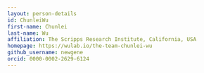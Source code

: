 ```yaml
---
layout: person-details
id: ChunleiWu
first-name: Chunlei
last-name: Wu
affiliation: The Scripps Research Institute, California, USA
homepage: https://wulab.io/the-team-chunlei-wu
github_username: newgene
orcid: 0000-0002-2629-6124
---
```

